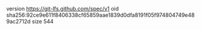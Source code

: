 version https://git-lfs.github.com/spec/v1
oid sha256:92ce9e611f8406338cf65859aae1839d0dfa8191f05f974804749e489ac2712d
size 544
